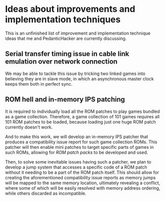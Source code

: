 # Ideas about improvements and implementation techniques
This is an unfinished list of improvement and implementation technique
ideas that me and PedanticHacker are currently discussing.

## Serial transfer timing issue in cable link emulation over network connection
We may be able to tackle this issue by tricking two linked games into
believing they are in slave mode, in which an asynchronous master clock
keeps them both in perfect sync.

## ROM hell and in-memory IPS patching
It is required to individually load all the ROM patches to play games
bundled as a game collection. Therefore, a game collection of 101 games
requires all 101 ROM patches to be loaded, because loading just one huge
ROM patch currently doesn't work.

And to make this work, we will develop an in-memory IPS patcher that
produces a compatibility issue report for such game collection ROMs.
This patcher will then enable mini patches to target specific parts of
games in such ROMs, allowing for *ROM patch packs* to be developed and
used.

Then, to solve some inevitable issues having such a patcher, we plan to
develop a jump system that accesses a specific code of a ROM patch
without it needing to be a part of the ROM patch itself. This should
allow for creating the aforementioned compatibility issue reports as
memory jumps will be mapped to the same memory location, ultimately
revealing a conflict, where some of which will be easily resolved with
memory address ordering, while others discarded as incompatible.
